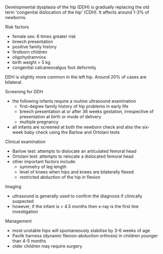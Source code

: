 Developmental dysplasia of the hip (DDH) is gradually replacing the old term 'congenital dislocation of the hip' (CDH). It affects around 1\-3% of newborns.  
  
Risk factors  
* female sex: 6 times greater risk
* breech presentation
* positive family history
* firstborn children
* oligohydramnios
* birth weight \> 5 kg
* congenital calcaneovalgus foot deformity

  
DDH is slightly more common in the left hip. Around 20% of cases are bilateral.  
  
Screening for DDH  
* the following infants require a routine ultrasound examination
	+ first\-degree family history of hip problems in early life
	+ breech presentation at or after 36 weeks gestation, irrespective of presentation at birth or mode of delivery
	+ multiple pregnancy
* all infants are screened at both the newborn check and also the six\-week baby check using the Barlow and Ortolani tests

  
Clinical examination  
* Barlow test: attempts to dislocate an articulated femoral head
* Ortolani test: attempts to relocate a dislocated femoral head
* other important factors include:
	+ symmetry of leg length
	+ level of knees when hips and knees are bilaterally flexed
	+ restricted abduction of the hip in flexion

  
Imaging  
* ultrasound is generally used to confirm the diagnosis if clinically suspected
* however, if the infant is \> 4\.5 months then x\-ray is the first line investigation

  
Management  
* most unstable hips will spontaneously stabilise by 3\-6 weeks of age
* Pavlik harness (dynamic flexion\-abduction orthosis) in children younger than 4\-5 months
* older children may require surgery
